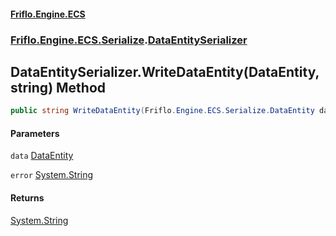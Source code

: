 #### [Friflo.Engine.ECS](index.md#'index')
### [Friflo.Engine.ECS.Serialize](Friflo.Engine.ECS.Serialize.md#'Friflo.Engine.ECS.Serialize').[DataEntitySerializer](DataEntitySerializer.md#'Friflo.Engine.ECS.Serialize.DataEntitySerializer')

## DataEntitySerializer.WriteDataEntity(DataEntity, string) Method

```csharp
public string WriteDataEntity(Friflo.Engine.ECS.Serialize.DataEntity data, out string error);
```
#### Parameters

<a name='Friflo.Engine.ECS.Serialize.DataEntitySerializer.WriteDataEntity(Friflo.Engine.ECS.Serialize.DataEntity,string).data'></a>

`data` [DataEntity](DataEntity.md#'Friflo.Engine.ECS.Serialize.DataEntity')

<a name='Friflo.Engine.ECS.Serialize.DataEntitySerializer.WriteDataEntity(Friflo.Engine.ECS.Serialize.DataEntity,string).error'></a>

`error` [System.String](https://docs.microsoft.com/en-us/dotnet/api/System.String#'System.String')

#### Returns
[System.String](https://docs.microsoft.com/en-us/dotnet/api/System.String#'System.String')
